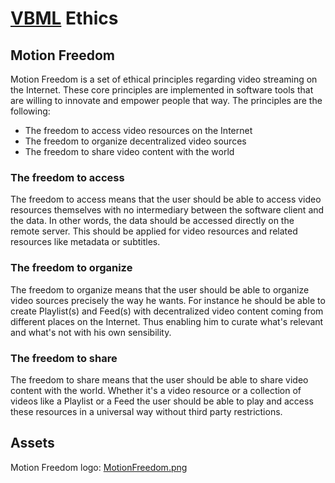 # [VBML](README.md) Ethics

## Motion Freedom

Motion Freedom is a set of ethical principles regarding video streaming on the Internet. These core
principles are implemented in software tools that are willing to innovate and empower people that
way. The principles are the following:

- The freedom to access video resources on the Internet
- The freedom to organize decentralized video sources
- The freedom to share video content with the world

### The freedom to access

The freedom to access means that the user should be able to access video resources themselves with
no intermediary between the software client and the data. In other words, the data should be
accessed directly on the remote server. This should be applied for video resources and related
resources like metadata or subtitles.

### The freedom to organize

The freedom to organize means that the user should be able to organize video sources precisely the
way he wants. For instance he should be able to create Playlist(s) and Feed(s) with decentralized
video content coming from different places on the Internet. Thus enabling him to curate what's
relevant and what's not with his own sensibility.

### The freedom to share

The freedom to share means that the user should be able to share video content with the world.
Whether it's a video resource or a collection of videos like a Playlist or a Feed the user should
be able to play and access these resources in a universal way without third party restrictions.

## Assets

Motion Freedom logo: [MotionFreedom.png](pictures/MotionFreedom.png)
